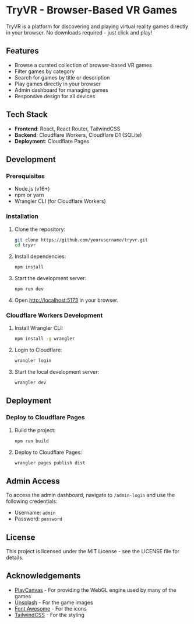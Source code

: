 # TryVR - Browser-Based VR Games

TryVR is a platform for discovering and playing virtual reality games directly in your browser. No downloads required - just click and play!

## Features

- Browse a curated collection of browser-based VR games
- Filter games by category
- Search for games by title or description
- Play games directly in your browser
- Admin dashboard for managing games
- Responsive design for all devices

## Tech Stack

- **Frontend**: React, React Router, TailwindCSS
- **Backend**: Cloudflare Workers, Cloudflare D1 (SQLite)
- **Deployment**: Cloudflare Pages

## Development

### Prerequisites

- Node.js (v16+)
- npm or yarn
- Wrangler CLI (for Cloudflare Workers)

### Installation

1. Clone the repository:
   ```bash
   git clone https://github.com/yourusername/tryvr.git
   cd tryvr
   ```

2. Install dependencies:
   ```bash
   npm install
   ```

3. Start the development server:
   ```bash
   npm run dev
   ```

4. Open [http://localhost:5173](http://localhost:5173) in your browser.

### Cloudflare Workers Development

1. Install Wrangler CLI:
   ```bash
   npm install -g wrangler
   ```

2. Login to Cloudflare:
   ```bash
   wrangler login
   ```

3. Start the local development server:
   ```bash
   wrangler dev
   ```

## Deployment

### Deploy to Cloudflare Pages

1. Build the project:
   ```bash
   npm run build
   ```

2. Deploy to Cloudflare Pages:
   ```bash
   wrangler pages publish dist
   ```

## Admin Access

To access the admin dashboard, navigate to `/admin-login` and use the following credentials:

- Username: `admin`
- Password: `password`

## License

This project is licensed under the MIT License - see the LICENSE file for details.

## Acknowledgements

- [PlayCanvas](https://playcanvas.com/) - For providing the WebGL engine used by many of the games
- [Unsplash](https://unsplash.com/) - For the game images
- [Font Awesome](https://fontawesome.com/) - For the icons
- [TailwindCSS](https://tailwindcss.com/) - For the styling
